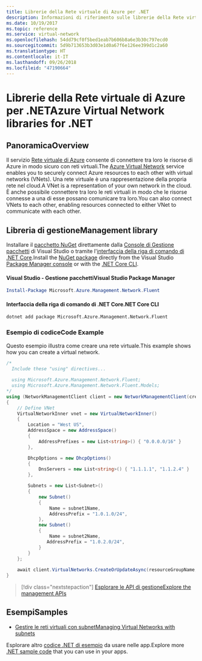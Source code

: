 ```yaml
---
title: Librerie della Rete virtuale di Azure per .NET
description: Informazioni di riferimento sulle librerie della Rete virtuale di Azure per .NET
ms.date: 10/19/2017
ms.topic: reference
ms.service: virtual-network
ms.openlocfilehash: 54dd79cf0f5bed1eab7b606b8a6e3b30c797ecd0
ms.sourcegitcommit: 5d9b713653b3d03e1d0a67f6e126ee399d1c2a60
ms.translationtype: HT
ms.contentlocale: it-IT
ms.lasthandoff: 09/26/2018
ms.locfileid: "47190664"
---
```

# <a name="azure-virtual-network-libraries-for-net"></a><span data-ttu-id="5d638-103">Librerie della Rete virtuale di Azure per .NET</span><span class="sxs-lookup"><span data-stu-id="5d638-103">Azure Virtual Network libraries for .NET</span></span>

## <a name="overview"></a><span data-ttu-id="5d638-104">Panoramica</span><span class="sxs-lookup"><span data-stu-id="5d638-104">Overview</span></span>
<span data-ttu-id="5d638-105">Il servizio [Rete virtuale di Azure](/azure/virtual-network/virtual-networks-overview) consente di connettere tra loro le risorse di Azure in modo sicuro con reti virtuali.</span><span class="sxs-lookup"><span data-stu-id="5d638-105">The [Azure Virtual Network](/azure/virtual-network/virtual-networks-overview) service enables you to securely connect Azure resources to each other with virtual networks (VNets).</span></span> <span data-ttu-id="5d638-106">Una rete virtuale è una rappresentazione della propria rete nel cloud.</span><span class="sxs-lookup"><span data-stu-id="5d638-106">A VNet is a representation of your own network in the cloud.</span></span> <span data-ttu-id="5d638-107">È anche possibile connettere tra loro le reti virtuali in modo che le risorse connesse a una di esse possano comunicare tra loro.</span><span class="sxs-lookup"><span data-stu-id="5d638-107">You can also connect VNets to each other, enabling resources connected to either VNet to communicate with each other.</span></span> 

## <a name="management-library"></a><span data-ttu-id="5d638-108">Libreria di gestione</span><span class="sxs-lookup"><span data-stu-id="5d638-108">Management library</span></span>

<span data-ttu-id="5d638-109">Installare il [pacchetto NuGet](https://www.nuget.org/packages/Microsoft.Azure.Management.Network.Fluent) direttamente dalla [Console di Gestione pacchetti][PackageManager] di Visual Studio o tramite l'[interfaccia della riga di comando di .NET Core][DotNetCLI].</span><span class="sxs-lookup"><span data-stu-id="5d638-109">Install the [NuGet package](https://www.nuget.org/packages/Microsoft.Azure.Management.Network.Fluent) directly from the Visual Studio [Package Manager console][PackageManager] or with the [.NET Core CLI][DotNetCLI].</span></span>

#### <a name="visual-studio-package-manager"></a><span data-ttu-id="5d638-110">Visual Studio - Gestione pacchetti</span><span class="sxs-lookup"><span data-stu-id="5d638-110">Visual Studio Package Manager</span></span>

```powershell
Install-Package Microsoft.Azure.Management.Network.Fluent
```

#### <a name="net-core-cli"></a><span data-ttu-id="5d638-111">Interfaccia della riga di comando di .NET Core</span><span class="sxs-lookup"><span data-stu-id="5d638-111">.NET Core CLI</span></span>

```bash
dotnet add package Microsoft.Azure.Management.Network.Fluent
```

### <a name="code-example"></a><span data-ttu-id="5d638-112">Esempio di codice</span><span class="sxs-lookup"><span data-stu-id="5d638-112">Code Example</span></span>
<span data-ttu-id="5d638-113">Questo esempio illustra come creare una rete virtuale.</span><span class="sxs-lookup"><span data-stu-id="5d638-113">This example shows how you can create a virtual network.</span></span>

```csharp
/* 
  Include these "using" directives...
  
  using Microsoft.Azure.Management.Network.Fluent;
  using Microsoft.Azure.Management.Network.Fluent.Models;
*/
using (NetworkManagementClient client = new NetworkManagementClient(credentials))
{
    // Define VNet
    VirtualNetworkInner vnet = new VirtualNetworkInner()
    {
        Location = "West US",
        AddressSpace = new AddressSpace()
        {
            AddressPrefixes = new List<string>() { "0.0.0.0/16" }
        },

        DhcpOptions = new DhcpOptions()
        {
            DnsServers = new List<string>() { "1.1.1.1", "1.1.2.4" }
        },

        Subnets = new List<Subnet>()
        {
            new Subnet()
            {
                Name = subnet1Name,
                AddressPrefix = "1.0.1.0/24",
            },
            new Subnet()
            {
                Name = subnet2Name,
               AddressPrefix = "1.0.2.0/24",
            }
        }
    };
    
    await client.VirtualNetworks.CreateOrUpdateAsync(resourceGroupName, vNetName, vnet);
}

```

> [!div class="nextstepaction"]
> [<span data-ttu-id="5d638-114">Esplorare le API di gestione</span><span class="sxs-lookup"><span data-stu-id="5d638-114">Explore the management APIs</span></span>](/dotnet/api/overview/azure/network/management)

## <a name="samples"></a><span data-ttu-id="5d638-115">Esempi</span><span class="sxs-lookup"><span data-stu-id="5d638-115">Samples</span></span>
- [<span data-ttu-id="5d638-116">Gestire le reti virtuali con subnet</span><span class="sxs-lookup"><span data-stu-id="5d638-116">Managing Virtual Networks with subnets</span></span>](https://github.com/Azure-Samples/network-dotnet-manage-virtual-network)

<span data-ttu-id="5d638-117">Esplorare altro [codice .NET di esempio](https://azure.microsoft.com/resources/samples/?platform=dotnet) da usare nelle app.</span><span class="sxs-lookup"><span data-stu-id="5d638-117">Explore more [.NET sample code](https://azure.microsoft.com/resources/samples/?platform=dotnet) that you can use in your apps.</span></span>


[PackageManager]: https://docs.microsoft.com/nuget/tools/package-manager-console 
[DotNetCLI]: https://docs.microsoft.com/dotnet/core/tools/dotnet-add-package 

